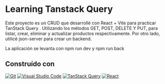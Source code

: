 # Learning Tanstack Query

Este proyecto es un CRUD que desarrollé con React + Vite para practicar TanStack Query . Utilizando los métodos GET, POST, DELETE Y PUT, 
para listar, crear, eliminar y actualizar productos respectivamente.
Por otro lado, utilicé json-server para crear un backend.

La aplicación se levanta con npm run dev y npm run back

## Construído con

[![Git](https://img.shields.io/badge/Git-F05032?style=flat&logo=git&logoColor=white)](https://git-scm.com/)
[![Visual Studio Code](https://img.shields.io/badge/Visual%20Studio%20Code-1.63-007ACC?style=flat&logo=visual-studio-code&logoColor=white)](https://code.visualstudio.com/)
[![TanStack Query](https://img.shields.io/badge/TanStack%20Query-4.x-blue?style=flat&logo=react&logoColor=white)](https://tanstack.com/query/latest)
[![React](https://img.shields.io/badge/React-18.x-blue?style=flat&logo=react&logoColor=white)](https://react.dev/)


